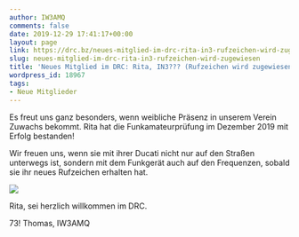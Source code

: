 ```yaml
---
author: IW3AMQ
comments: false
date: 2019-12-29 17:41:17+00:00
layout: page
link: https://drc.bz/neues-mitglied-im-drc-rita-in3-rufzeichen-wird-zugewiesen/
slug: neues-mitglied-im-drc-rita-in3-rufzeichen-wird-zugewiesen
title: 'Neues Mitglied im DRC: Rita, IN3??? (Rufzeichen wird zugewiesen)'
wordpress_id: 18967
tags:
- Neue Mitglieder
---
```





Es freut uns ganz besonders, wenn weibliche Präsenz in unserem Verein Zuwachs bekommt. Rita hat die Funkamateurprüfung im Dezember 2019 mit Erfolg bestanden! 







Wir freuen uns, wenn sie mit ihrer Ducati nicht nur auf  den Straßen unterwegs ist, sondern mit dem Funkgerät auch auf den Frequenzen, sobald sie ihr neues Rufzeichen erhalten hat.







![](https://drc.bz/wp-content/uploads/2019/12/Rita.png)







Rita, sei herzlich willkommen im DRC.







73! Thomas, IW3AMQ



